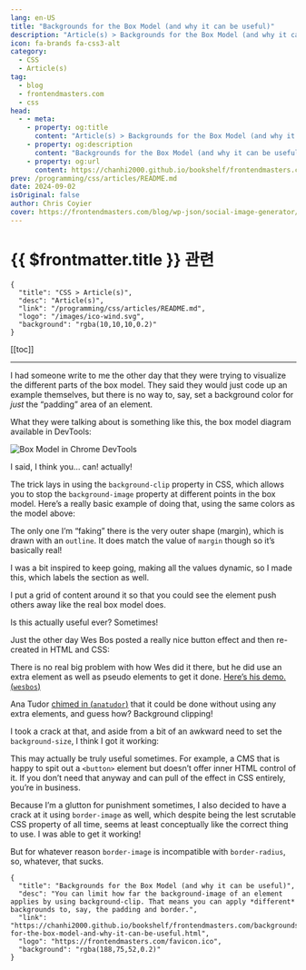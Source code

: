 ```yaml
---
lang: en-US
title: "Backgrounds for the Box Model (and why it can be useful)"
description: "Article(s) > Backgrounds for the Box Model (and why it can be useful)"
icon: fa-brands fa-css3-alt
category:
  - CSS
  - Article(s)
tag:
  - blog
  - frontendmasters.com
  - css
head:
  - - meta:
    - property: og:title
      content: "Article(s) > Backgrounds for the Box Model (and why it can be useful)"
    - property: og:description
      content: "Backgrounds for the Box Model (and why it can be useful)"
    - property: og:url
      content: https://chanhi2000.github.io/bookshelf/frontendmasters.com/backgrounds-for-the-box-model-and-why-it-can-be-useful.html
prev: /programming/css/articles/README.md
date: 2024-09-02
isOriginal: false
author: Chris Coyier
cover: https://frontendmasters.com/blog/wp-json/social-image-generator/v1/image/3716
---
```


# {{ $frontmatter.title }} 관련

```component VPCard
{
  "title": "CSS > Article(s)",
  "desc": "Article(s)",
  "link": "/programming/css/articles/README.md",
  "logo": "/images/ico-wind.svg",
  "background": "rgba(10,10,10,0.2)"
}
```

[[toc]]

---

<SiteInfo
  name="Backgrounds for the Box Model (and why it can be useful)"
  desc="You can limit how far the background-image of an element applies by using background-clip. That means you can apply *different* backgrounds to, say, the padding and border."
  url="https://frontendmasters.com/blog/backgrounds-for-the-box-model-and-why-it-can-be-useful/"
  logo="https://frontendmasters.com/favicon.ico"
  preview="https://frontendmasters.com/blog/wp-json/social-image-generator/v1/image/3716"/>

I had someone write to me the other day that they were trying to visualize the different parts of the box model. They said they would just code up an example themselves, but there is no way to, say, set a background color for *just* the “padding” area of an element.

What they were talking about is something like this, the box model diagram available in DevTools:

![Box Model in Chrome DevTools](https://i0.wp.com/frontendmasters.com/blog/wp-content/uploads/2024/09/box-model.png?resize=594%2C366&ssl=1)

I said, I think you… can! actually!

The trick lays in using the `background-clip` property in CSS, which allows you to stop the `background-image` property at different points in the box model. Here’s a really basic example of doing that, using the same colors as the model above:

<CodePen
  user="chriscoyier"
  slug-hash="OJeBjGZ"
  title="Box Model with Colors"
  :default-tab="['css','result']"
  :theme="$isDarkmode ? 'dark': 'light'"/>

The only one I’m “faking” there is the very outer shape (margin), which is drawn with an `outline`. It does match the value of `margin` though so it’s basically real!

I was a bit inspired to keep going, making all the values dynamic, so I made this, which labels the section as well.

<CodePen
  user="chriscoyier"
  slug-hash="gONzpYb"
  title="Box Model with Colors"
  :default-tab="['css','result']"
  :theme="$isDarkmode ? 'dark': 'light'"/>

I put a grid of content around it so that you could see the element push others away like the real box model does.

Is this actually useful ever? Sometimes!

Just the other day Wes Bos posted a really nice button effect and then re-created in HTML and CSS:

There is no real big problem with how Wes did it there, but he did use an extra element as well as pseudo elements to get it done. [Here’s his demo. (<FontIcon icon="fa-brands fa-codepen"/>`wesbos`)](https://codepen.io/wesbos/pen/PoraMVV)

<CodePen
  user="wesbos"
  slug-hash="PoraMVV"
  title="Cool Button Outline"
  :default-tab="['css','result']"
  :theme="$isDarkmode ? 'dark': 'light'"/>

Ana Tudor [chimed in (<FontIcon icon="fa-brands fa-x-twitter"/>`anatudor`)](https://x.com/anatudor/status/1828680421078421627) that it could be done without using any extra elements, and guess how? Background clipping!

I took a crack at that, and aside from a bit of an awkward need to set the `background-size`, I think I got it working:

<CodePen
  user="chriscoyier"
  slug-hash="JjQmrYE"
  title="Rotating Border Glow Effect with Background Clip"
  :default-tab="['css','result']"
  :theme="$isDarkmode ? 'dark': 'light'"/>

This may actually be truly useful sometimes. For example, a CMS that is happy to spit out a `<button>` element but doesn’t offer inner HTML control of it. If you don’t need that anyway and can pull of the effect in CSS entirely, you’re in business.

Because I’m a glutton for punishment sometimes, I also decided to have a crack at it using `border-image` as well, which despite being the lest scrutable CSS property of all time, seems at least conceptually like the correct thing to use. I was able to get it working!

<CodePen
  user="chriscoyier"
  slug-hash="MWMPwVe"
  title="Rotating Border Glow Effect with Border-Image"
  :default-tab="['css','result']"
  :theme="$isDarkmode ? 'dark': 'light'"/>

But for whatever reason `border-image` is incompatible with `border-radius`, so, whatever, that sucks.

<!-- TODO: add ARTICLE CARD -->
```component VPCard
{
  "title": "Backgrounds for the Box Model (and why it can be useful)",
  "desc": "You can limit how far the background-image of an element applies by using background-clip. That means you can apply *different* backgrounds to, say, the padding and border.",
  "link": "https://chanhi2000.github.io/bookshelf/frontendmasters.com/backgrounds-for-the-box-model-and-why-it-can-be-useful.html",
  "logo": "https://frontendmasters.com/favicon.ico",
  "background": "rgba(188,75,52,0.2)"
}
```
